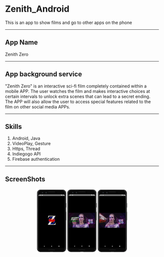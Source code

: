 # Zenith_Android
This is an app to show films and go to other apps on the phone

---

## App Name
Zenith Zero

---

## App background service

"Zenith Zero" is an interactive sci-fi film completely contained within a mobile APP. The user watches the film and makes interactive choices at certain intervals to unlock extra scenes that can lead to a secret ending. The APP will also allow the user to access special features related to the film on other social media APPs.

---

## Skills

1. Android, Java
2. VideoPlay, Gesture
3. Https, Thread
4. Indiegogo API
5. Firebase authentication

---

## ScreenShots

<div align="center" style="float: left">
    <img src="./screenshots/portflio_Android.png" alt="Screenshot1" width="60%"/>
</div>